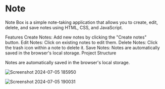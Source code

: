 # Note
Note Box is a simple note-taking application that allows you to create, edit, delete, and save notes using HTML, CSS, and JavaScript.

Features
Create Notes: Add new notes by clicking the "Create notes" button.
Edit Notes: Click on existing notes to edit them.
Delete Notes: Click the trash icon within a note to delete it.
Save Notes: Notes are automatically saved in the browser's local storage.
Project Structure


Notes are automatically saved in the browser's local storage.

![Screenshot 2024-07-05 185950](https://github.com/lRennan/Note/assets/94014673/f5e71f85-6877-4cf9-a3d4-c260d6136ebc)


![Screenshot 2024-07-05 190031](https://github.com/lRennan/Note/assets/94014673/c85f9888-c02e-4446-8ab4-814d8ce22a90)
